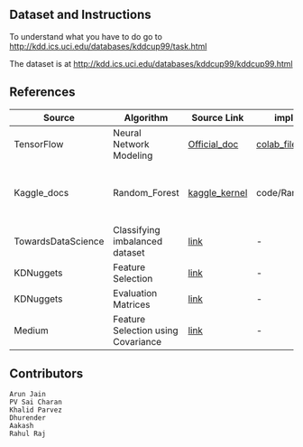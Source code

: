 ## Dataset and Instructions

To understand what you have to do go to http://kdd.ics.uci.edu/databases/kddcup99/task.html


The dataset is at http://kdd.ics.uci.edu/databases/kddcup99/kddcup99.html

## References

|  Source | Algorithm  | Source Link | implemented Link | Remarks
|---|---|---|---|---
| TensorFlow  | Neural Network Modeling  | [Official_doc](https://www.tensorflow.org/tutorials/structured_data/feature_columns) | [colab_file](https://colab.research.google.com/drive/1GrSVUY3rcwYCd-xp5juUjQ9Wbg_9Kq1i) | More to be done, eg. RNN, CNN, etc.
| Kaggle_docs | Random_Forest | [kaggle_kernel](https://www.kaggle.com/pranavuikey/network-intrusion-detection) | code/RandomForesh.ipynb| Correctness of the implementation need to be verified.
| TowardsDataScience | Classifying imbalanced dataset | [link](https://towardsdatascience.com/classifying-rare-events-using-five-machine-learning-techniques-fab464573233) | - | for reference only
| KDNuggets| Feature Selection | [link](https://www.kdnuggets.com/2019/10/feature-selection-beyond-feature-importance.html)| - | For reference
| KDNuggets| Evaluation Matrices | [link](https://www.kdnuggets.com/2019/10/5-classification-evaluation-metrics-every-data-scientist-must-know.html) | - | For reference
| Medium | Feature Selection using Covariance| [link](https://medium.com/towards-artificial-intelligence/feature-selection-and-dimensionality-reduction-using-covariance-matrix-plot-b4c7498abd07)| - | For feature reduction |
## Contributors

    Arun Jain 
    PV Sai Charan
    Khalid Parvez
    Dhurender
    Aakash
    Rahul Raj

